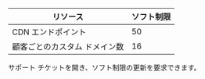 
| リソース  | ソフト制限 
--- | ---
| CDN エンドポイント | 50
| 顧客ごとのカスタム ドメイン数| 16

サポート チケットを開き、ソフト制限の更新を要求できます。
